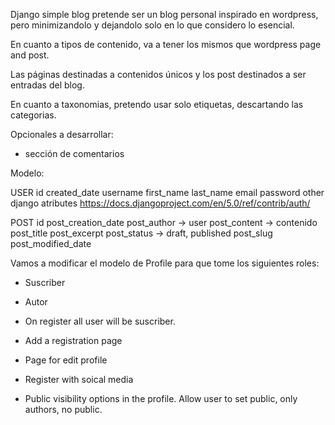 Django simple blog pretende ser un blog personal inspirado en wordpress, pero minimizandolo y dejandolo solo en lo que considero lo esencial.

En cuanto a tipos de contenido, va a tener los mismos que wordpress page and post.

Las páginas destinadas a contenidos únicos y los post destinados a ser entradas del blog.

En cuanto a taxonomias, pretendo usar solo etiquetas, descartando las categorias.

Opcionales a desarrollar:

- sección de comentarios

Modelo:

USER
id
created_date
username
first_name
last_name
email
password
other django atributes
https://docs.djangoproject.com/en/5.0/ref/contrib/auth/

POST
id
post_creation_date
post_author -> user
post_content -> contenido
post_title
post_excerpt
post_status -> draft, published
post_slug
post_modified_date

Vamos a modificar el modelo de Profile para que tome los siguientes roles:

- Suscriber
- Autor

- On register all user will be suscriber.
- Add a registration page
- Page for edit profile

- Register with soical media
- Public visibility options in the profile. Allow user to set public, only authors, no public.

